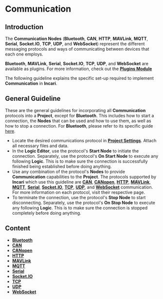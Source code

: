 # Communication

## Introduction

The **Communication Nodes** \(**Bluetooth**, **CAN**, **HTTP**, **MAVLink**, **MQTT**, **Serial**, **Socket.IO**, **TCP**, **UDP**, and **WebSocket**\) represent the different messaging protocols and ways of communicating between devices that each one employs. 

**Bluetooth**, **MAVLink**, **Serial**, **Socket.IO**, **TCP**, **UDP**, and **WebSocket** are available as plugins. For more information, check out the [**Plugins Module**](../../modules/plugins/README.md)

The following guideline explains the specific set-up required to implement **Communication** in **Incari**.

## General Guideline

These are the general guidelines for incorporating all **Communication** protocols into a **Project**, except for **Bluetooth**. This includes how to start a connection, the **Nodes** that can be used and how to use them, as well as how to stop a connection. For **Bluetooth**, please refer to its specific guide [here](bluetooth/README.md).

* Locate the desired communications protocol in [**Project Settings**](../../modules/project-settings/README.md). Attach all necessary files and data.
* In the **Logic Editor**, use the protocol's **Start Node** to initiate the connection. Separately, use the protocol's **On Start Node** to execute any following **Logic**. This is to make sure the connection is successfully finished being established before doing anything.
* Use any combination of the protocol's **Nodes** to provide **Communication** capabilities to the **Project**. The protocols supported by **Incari** which use this guideline are [**CAN**](can/README.md), [**CANopen**](canopen/README.md), [**HTTP**](http/README.md), [**MAVLink**](mavlink/README.md), [**MQTT**](mqtt/README.md), [**Serial**](serial/README.md), [**Socket.IO**](socketio/README.md), [**TCP**](tcp/README.md), [**UDP**](udp/README.md), and [**WebSocket**](websocket/README.md) communication. For more information on each protocol, visit their respective page.
* To terminate the connection, use the protocol's **Stop Node** to start disconnecting. Separately, use the protocol's **On Stop Node** to execute any following **Logic**. This is to make sure the connection is stopped completely before doing anything. 

## Content

* [**Bluetooth**](bluetooth/)
* [**CAN**](can/)
* [**CANopen**](canopen/)
* [**HTTP**](http/)
* [**MAVLink**](mavlink/)
* [**MQTT**](mqtt/)
* [**Serial**](serial/) 
* [**Socket.IO**](socketio/)
* [**TCP**](tcp/)
* [**UDP**](udp/)
* [**WebSocket**](websocket/)

